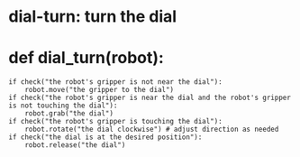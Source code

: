 # dial-turn: turn the dial
# def dial_turn(robot):
    if check("the robot's gripper is not near the dial"):
        robot.move("the gripper to the dial")
    if check("the robot's gripper is near the dial and the robot's gripper is not touching the dial"):
        robot.grab("the dial")
    if check("the robot's gripper is touching the dial"):
        robot.rotate("the dial clockwise") # adjust direction as needed
    if check("the dial is at the desired position"):
        robot.release("the dial")